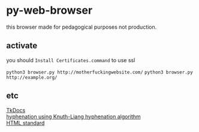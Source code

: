 # py-web-browser

this browser made for pedagogical purposes not production.

## activate

you should `Install Certificates.command` to use ssl

`python3 browser.py http://motherfuckingwebsite.com/`
`python3 browser.py http://example.org/`

## etc

[TkDocs](https://tkdocs.com/index.html)  
[hyphenation using Knuth-Liang hyphenation algorithm](https://tug.org/docs/liang/liang-thesis.pdf)  
[HTML standard](https://html.spec.whatwg.org/multipage/)
